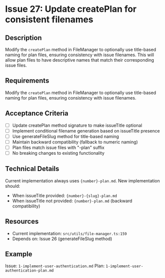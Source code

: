 # Issue 27: Update createPlan for consistent filenames

## Description
Modify the `createPlan` method in FileManager to optionally use title-based naming for plan files, ensuring consistency with issue filenames. This will allow plan files to have descriptive names that match their corresponding issue files.

## Requirements
Modify the `createPlan` method in FileManager to optionally use title-based naming for plan files, ensuring consistency with issue filenames.

## Acceptance Criteria
- [ ] Update createPlan method signature to make issueTitle optional
- [ ] Implement conditional filename generation based on issueTitle presence
- [ ] Use generateFileSlug method for title-based naming
- [ ] Maintain backward compatibility (fallback to numeric naming)
- [ ] Plan files match issue files with "-plan" suffix
- [ ] No breaking changes to existing functionality

## Technical Details
Current implementation always uses `{number}-plan.md`. New implementation should:
- When issueTitle provided: `{number}-{slug}-plan.md`
- When issueTitle not provided: `{number}-plan.md` (backward compatibility)

## Resources
- Current implementation: `src/utils/file-manager.ts:159`
- Depends on: Issue 26 (generateFileSlug method)

## Example
Issue: `1-implement-user-authentication.md`
Plan: `1-implement-user-authentication-plan.md`
